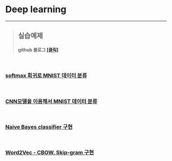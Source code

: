 # Deep learning  

*****

>## 실습예제   
>#### github 블로그 <a href = "https://jiyun1006.github.io/blog/categories/AI/#/">[클릭]</a>

<br>


### **<a href = "https://github.com/jiyun1006/colab_deep/blob/main/SoftMax_MNIST.md">softmax 회귀로 MNIST 데이터 분류</a>**   

<br>
 
### **<a href = "https://github.com/jiyun1006/Deep_first/blob/main/CNN_MNIST.md"/>CNN모델을 이용해서 MNIST 데이터 분류</a>**     


<br>

### **<a href = "https://github.com/jiyun1006/jiyun1006.github.io/blob/master/_posts/2021-02-15-NLP_preprocessing(1).md">Naive Bayes classifier 구현</a>**    


<br>


### **<a href = "https://github.com/jiyun1006/jiyun1006.github.io/blob/master/_posts/2021-02-15-NLP_preprocessing(2).md">Word2Vec - CBOW, Skip-gram 구현</a>**   
